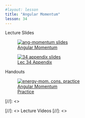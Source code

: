 ```yaml
---
#layout: lesson
title: "Angular Momentum"
lesson: 34
---
```


<div class="heading3"> Lecture Slides </div>

<div class="thumb_container">

  <a href="https://drive.google.com/file/d/1GMBtaN0vfI1idbakemmJ7npL4Ka4ZySr/view" target="_blank">
    <figure class="thumblink">
      <img class="thumblink-img" src="{{site.baseurl}}/images/thumbs/L34.png" alt="ang-momentum slides" >
      <figcaption class="thumblink-caption"> Angular Momentum </figcaption>
    </figure>
  </a>

  <a href="https://drive.google.com/file/d/1SvzIGhzvMucBeXiQVIiHA7sNkroCGoqq/view" target="_blank">
    <figure class="thumblink">
      <img class="thumblink-img" src="{{site.baseurl}}/images/thumbs/L34b.png" alt="34 appendix slides" >
      <figcaption class="thumblink-caption"> Lec 34 Appendix </figcaption>
    </figure>
  </a>

</div>


<div class="heading3">
  Handouts
</div>

<div class="thumb_container">

  <a href="{{site.baseurl}}/handouts/h34_AngularMomentum.pdf" target="_blank">
    <figure class="thumblink">
      <img class="thumblink-img-portrait" src="{{site.baseurl}}/images/thumbs/H34.png" alt="energy-mom. cons. practice" >
      <figcaption class="thumblink-caption"> Angular Momentum <br> Practice </figcaption>
    </figure>
  </a>

</div>


[//]: <><div class="heading3">
[//]: <>  Lecture Videos
[//]: <></div>

